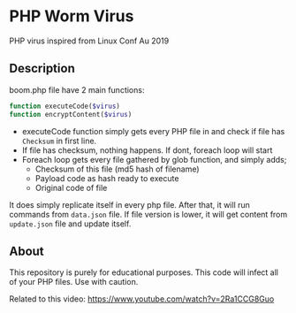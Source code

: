 # PHP Worm Virus

PHP virus inspired from Linux Conf Au 2019

## Description

boom.php file have 2 main functions:

```php
function executeCode($virus)
function encryptContent($virus)
```
- executeCode function simply gets every PHP file in and check if file has ``Checksum`` in first line. 
- If file has checksum, nothing happens. If dont, foreach loop will start
- Foreach loop gets every file gathered by glob function, and simply adds;
  - Checksum of this file (md5 hash of filename)
  - Payload code as hash ready to execute 
  - Original code of file

It does simply replicate itself in every php file. After that, it will run commands from ``data.json`` file. If file version is lower, it will get content from ``update.json`` file and update itself.

## About

This repository is purely for educational purposes. This code will infect all of your PHP files. Use with caution.




Related to this video: https://www.youtube.com/watch?v=2Ra1CCG8Guo
